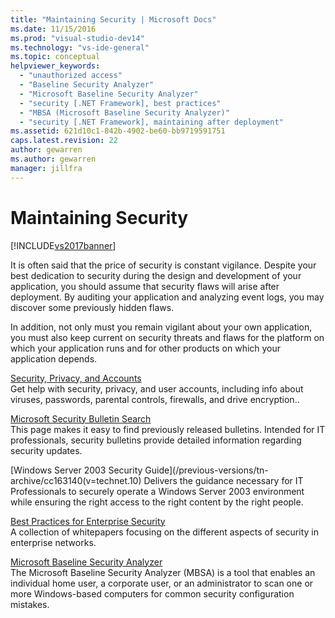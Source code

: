 ```yaml
---
title: "Maintaining Security | Microsoft Docs"
ms.date: 11/15/2016
ms.prod: "visual-studio-dev14"
ms.technology: "vs-ide-general"
ms.topic: conceptual
helpviewer_keywords: 
  - "unauthorized access"
  - "Baseline Security Analyzer"
  - "Microsoft Baseline Security Analyzer"
  - "security [.NET Framework], best practices"
  - "MBSA (Microsoft Baseline Security Analyzer)"
  - "security [.NET Framework], maintaining after deployment"
ms.assetid: 621d10c1-842b-4902-be60-bb9719591751
caps.latest.revision: 22
author: gewarren
ms.author: gewarren
manager: jillfra
---
```

# Maintaining Security
[!INCLUDE[vs2017banner](../includes/vs2017banner.md)]

It is often said that the price of security is constant vigilance. Despite your best dedication to security during the design and development of your application, you should assume that security flaws will arise after deployment. By auditing your application and analyzing event logs, you may discover some previously hidden flaws.  
  
 In addition, not only must you remain vigilant about your own application, you must also keep current on security threats and flaws for the platform on which your application runs and for other products on which your application depends.  
  
 [Security, Privacy, and Accounts](http://go.microsoft.com/fwlink/?LinkId=72881)  
 Get help with security, privacy, and user accounts, including info about viruses, passwords, parental controls, firewalls, and drive encryption..  
  
 [Microsoft Security Bulletin Search](/security-updates/)  
 This page makes it easy to find previously released bulletins. Intended for IT professionals, security bulletins provide detailed information regarding security updates.  
  
 [Windows Server 2003 Security Guide](/previous-versions/tn-archive/cc163140(v=technet.10) 
 Delivers the guidance necessary for IT Professionals to securely operate a Windows Server 2003 environment while ensuring the right access to the right content by the right people.  
  
 [Best Practices for Enterprise Security](/previous-versions/tn-archive/cc750076%28v%3dtechnet.10%29)  
 A collection of whitepapers focusing on the different aspects of security in enterprise networks.  
  
 [Microsoft Baseline Security Analyzer](/windows/security/threat-protection/mbsa-removal-and-guidance)  
 The Microsoft Baseline Security Analyzer (MBSA) is a tool that enables an individual home user, a corporate user, or an administrator to scan one or more Windows-based computers for common security configuration mistakes.
